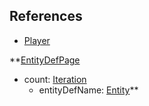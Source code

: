 ## References
  * [Player](VanillaPlayer.md)

**[EntityDefPage](VanillaEntityDefPage.md)
  * count: [Iteration](Iteration.md)
    * entityDefName: [Entity](Entity.md)**
